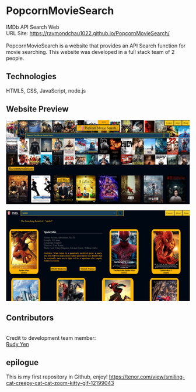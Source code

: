 # PopcornMovieSearch
IMDb API Search Web
<br>URL Site: https://raymondchau1022.github.io/PopcornMovieSearch/
<br>
<br> PopcornMovieSearch is a website that provides an API Search function for movie searching. This website was developed in a full stack team of 2 people.
## Technologies
HTML5, CSS, JavaScript, node.js
<br>
## Website Preview

![PREVIEW!](Preview.png)

![PREVIEW!](Preview2.png)


## Contributors
<br>Credit to development team member:
<br>[Rudy Yen](https://github.com/yenloned)


## epilogue
This is my first repository in Github, enjoy!
https://tenor.com/view/smiling-cat-creepy-cat-cat-zoom-kitty-gif-12199043
